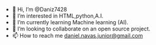 - 👋 Hi, I’m @Daniz7428
- 👀 I’m interested in HTML,python,A.I.
- 🌱 I’m currently learning Machine learning (AI).
- 💞️ I’m looking to collaborate on an open source project.
- 📫 How to reach me daniel.navas.junior@gmail.com

<!---
Daniz7428/Daniz7428 is a ✨ special ✨ repository because its `README.md` (this file) appears on your GitHub profile.
You can click the Preview link to take a look at your changes.
--->
